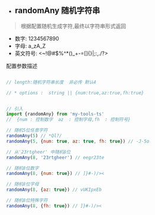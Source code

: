 * ## randomAny 随机字符串

> 根据配置随机生成字符,最终以字符串形式返回

* 数字: 1234567890
* 字母: a_zA_Z
* 英文符号: <~!@#$%^*()_+-=[]{}|;:,./?>

配置参数描述

```javascript

// length:随机字符串长度  非必传 默认4

// * options :  string || {num:true,az:true,fh:true}

```

```javascript

// 引入
import {randomAny} from 'my-tools-ts'
//  {num : 控制数字  az  : 控制字母,fh  : 控制符号}

// 随机5位任意字符
randomAny(5) // *Ql?/
randomAny(5, {num: true, az: true, fh: true}) // -J-5o

// 从'23rtgheer' 中随机8位
randomAny(8, '23rtgheer') // eegr23te

// 随机8位数字
randomAny(8, {num: true}) // ]}#-)/><

// 随机8位字母
randomAny(8, {az: true}) // vUKIpxEb

// 随机8位特殊字符
randomAny(8, {fh: true}) // ]}#-)/><

```
